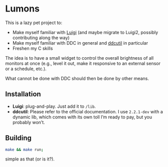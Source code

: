 # Lumons

This is a lazy pet project to:

- Make myself familiar with [Luigi](https://github.com/nakst/luigi) (and maybe migrate to Luigi2, possibly contributing along the way)
- Make myself familiar with DDC in general and [ddcutil](https://github.com/rockowitz/ddcutil) in particular
- Freshen my C skills

The idea is to have a small widget to control the overall brightness of all monitors at once (e.g., level it out, make it responsive to an external sensor or a schedule, etc.).

What cannot be done with DDC should then be done by other means.

## Installation

- **Luigi**: plug-and-play. Just add it to `/lib`.
- **ddcutil**: Please refer to the official documentation. I use `2.2.1-dev` with a dynamic lib, which comes with its own toll I’m ready to pay, but you probably won’t.


## Building

```bash
make && make run;
```

simple as that (or is it?).